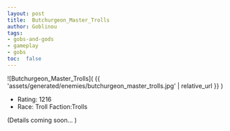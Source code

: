 ```yaml
---
layout: post
title:  Butchurgeon_Master_Trolls
author: Goblinou
tags:
- gobs-and-gods
- gameplay
- gobs
toc:  false
---
```


![Butchurgeon_Master_Trolls]( {{ 'assets/generated/enemies/butchurgeon_master_trolls.jpg' | relative_url }} )
- Rating: 1216
- Race: Troll  Faction:Trolls

(Details coming soon... )